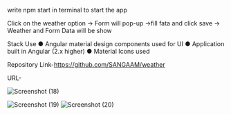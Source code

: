 write npm start in terminal to start the app

Click on the weather option -> Form will pop-up ->fill fata and click save -> Weather and Form Data will be show

Stack Use
● Angular material design components  used for UI
● Application built in Angular (2.x higher)
● Material Icons used

Repository Link-https://github.com/SANGAAM/weather

URL-

![Screenshot (18)](https://user-images.githubusercontent.com/96041004/236522904-916e5b5d-b92b-4249-8ab2-c35e0e03ddb7.png)


![Screenshot (19)](https://user-images.githubusercontent.com/96041004/236522497-d26d8ac9-1c90-4198-bde0-297f985da89f.png)
![Screenshot (20)](https://user-images.githubusercontent.com/96041004/236522496-00d5de42-f8c3-41e1-aaf1-8754429b5601.png)
